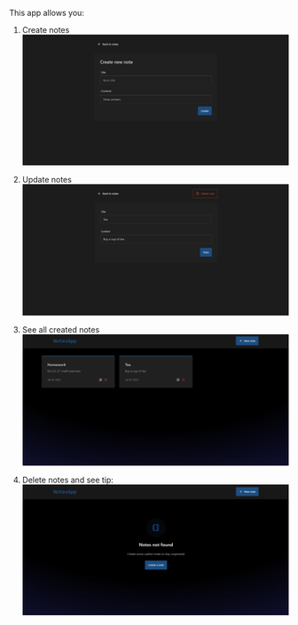 This app allows you:

1. Create notes
![Demo](screenshots/create.png)

2. Update notes
![Demo](screenshots/update.png)

3. See all created notes
![Demo](screenshots/allnotes.png)

4. Delete notes and see tip:
![Demo](screenshots/nonotes.png)
